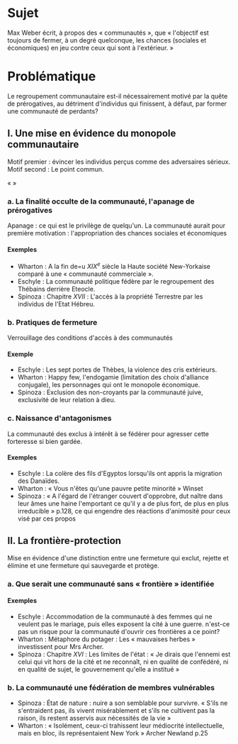 # Sujet
Max Weber écrit, à propos des « communautés », que « l'objectif est toujours de fermer, à un degré quelconque, les chances (sociales et économiques) en jeu contre ceux qui sont à l'extérieur. »

# Problématique
Le regroupement communautaire est-il nécessairement motivé par la quête de prérogatives, au détriment d'individus qui finissent, à défaut, par former une communauté de perdants? 

## I. Une mise en évidence du monopole communautaire
Motif premier : évincer les individus perçus comme des adversaires sérieux.
Motif second : Le point commun.

«  »
### a. La finalité occulte de la communauté, l'apanage de prérogatives
Apanage : ce qui est le privilège de quelqu'un. 
La communauté aurait pour première motivation : l'appropriation des chances sociales et économiques

#### Exemples
- Wharton : A la fin de=u $XIX^{e}$ siècle la Haute société New-Yorkaise comparé à une « communauté commerciale ».
- Eschyle : La communauté politique fédère par le regroupement des Thébains derrière Eteocle. 
- Spinoza : Chapitre $XVII$ : L'accès à la propriété Terrestre par les individus de l'Etat Hébreu. 

### b. Pratiques de fermeture
Verrouillage des conditions d'accès à des communautés

#### Exemple
- Eschyle : Les sept portes de Thèbes, la violence des cris extérieurs. 
- Wharton : Happy few, l'endogamie (limitation des choix d'alliance conjugale), les personnages qui ont le monopole économique.
- Spinoza : Exclusion des non-croyants par la communauté juive, exclusivité de leur relation à dieu.

### c. Naissance d'antagonismes
La communauté des exclus à intérêt à se fédérer pour agresser cette forteresse si bien gardée. 

#### Exemples
- Eschyle : La colère des fils d'Egyptos lorsqu'ils ont appris la migration des Danaïdes. 
- Wharton : « Vous n'êtes qu'une pauvre petite minorité » Winset
- Spinoza : « A l'égard de l'étranger couvert d'opprobre, dut naître dans leur âmes une haine l'emportant ce qu'il y a de plus fort, de plus en plus irreducible » p.128, ce qui engendre des réactions d'animosité pour ceux visé par ces propos

## II. La frontière-protection
Mise en évidence d'une distinction entre une fermeture qui exclut, rejette et élimine et une fermeture qui sauvegarde et protège. 

### a. Que serait une communauté sans « frontière » identifiée
#### Exemples
- Eschyle : Accommodation de la communauté à des femmes qui ne veulent pas le mariage, puis elles exposent la cité à une guerre. n'est-ce pas un risque pour la communauté d'ouvrir ces frontières a ce point? 
- Wharton : Métaphore du potager : Les « mauvaises herbes » investissent pour Mrs Archer. 
- Spinoza : Chapitre $XVI$ : Les limites de l'état : « Je dirais que l'ennemi est celui qui vit hors de la cité et ne reconnaît, ni en qualité de confédéré, ni en qualité de sujet, le gouvernement qu'elle a institué »

### b. La communauté une fédération de membres vulnérables
- Spinoza : État de nature : nuire a son semblable pour survivre. « S'ils ne s'entraident pas, ils vivent misérablement et s'ils ne cultivent pas la raison, ils restent asservis aux nécessités de la vie »
- Wharton :  « Isolément, ceux-ci trahissent leur médiocrité intellectuelle, mais en bloc, ils représentaient New York » Archer Newland p.25